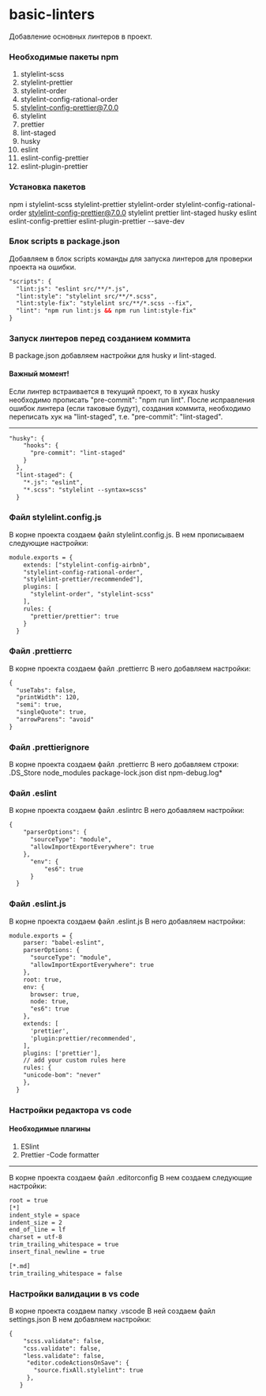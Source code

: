 # basic-linters
Добавление основных линтеров в проект.

### Необходимые пакеты npm
1. stylelint-scss
2. stylelint-prettier
3. stylelint-order
4. stylelint-config-rational-order
5. stylelint-config-prettier@7.0.0
6. stylelint
7. prettier
8. lint-staged
9. husky
10. eslint
11. eslint-config-prettier
12. eslint-plugin-prettier
### Установка пакетов
npm i stylelint-scss stylelint-prettier stylelint-order stylelint-config-rational-order stylelint-config-prettier@7.0.0 stylelint prettier lint-staged husky eslint eslint-config-prettier eslint-plugin-prettier --save-dev

### Блок scripts в package.json
Добавляем в блок scripts команды для запуска линтеров для проверки проекта на ошибки.    
```html 
"scripts": {
  "lint:js": "eslint src/**/*.js",
  "lint:style": "stylelint src/**/*.scss",
  "lint:style-fix": "stylelint src/**/*.scss --fix",
  "lint": "npm run lint:js && npm run lint:style-fix"
}
```
### Запуск линтеров перед созданием коммита
В package.json добавляем настройки для husky и lint-staged.
#### Важный момент!
Если линтер встраивается в текущий проект,
то в хуках husky необходимо прописать "pre-commit": "npm run lint". После исправления ошибок линтера (если таковые будут), создания коммита, необходимо переписать хук на "lint-staged", т.е. "pre-commit": "lint-staged".
***
```html
"husky": {
    "hooks": {
      "pre-commit": "lint-staged"
    }
  }, 
  "lint-staged": {
    "*.js": "eslint",
    "*.scss": "stylelint --syntax=scss"
  }
```
### Файл stylelint.config.js
В корне проекта создаем файл stylelint.config.js.
В нем прописываем следующие настройки:
```html
module.exports = {
    extends: ["stylelint-config-airbnb",
    "stylelint-config-rational-order",
    "stylelint-prettier/recommended"],
    plugins: [
      "stylelint-order", "stylelint-scss"
    ],
    rules: {
      "prettier/prettier": true
    }
  }
```
### Файл .prettierrc
В корне проекта создаем файл .prettierrc
В него добавляем настройки:
```html
{
  "useTabs": false,
  "printWidth": 120,
  "semi": true,
  "singleQuote": true,
  "arrowParens": "avoid"
}
```
### Файл .prettierignore
В корне проекта создаем файл .prettierrc
В него добавляем строки:
.DS_Store
node_modules
package-lock.json
dist
npm-debug.log*
### Файл .eslint
В корне проекта создаем файл .eslintrc
В него добавляем настройки:
```html
{
    "parserOptions": {
      "sourceType": "module",
      "allowImportExportEverywhere": true
    },
      "env": {
          "es6": true
      }
  }
```
### Файл .eslint.js
В корне проекта создаем файл .eslint.js
В него добавляем настройки:
```html
module.exports = {
    parser: "babel-eslint",
    parserOptions: {
      "sourceType": "module",
      "allowImportExportEverywhere": true
    },
    root: true,
    env: {
      browser: true,
      node: true,
      "es6": true
    },
    extends: [
      'prettier',
      'plugin:prettier/recommended',
    ],
    plugins: ['prettier'],
    // add your custom rules here
    rules: {
    "unicode-bom": "never"
    },
  }
```
### Настройки редактора vs code

#### Необходимые плагины
1. ESlint
2. Prettier -Code formatter
***
В корне проекта создаем файл .editorconfig
В нем создаем следующие настройки:
```html
root = true
[*]
indent_style = space
indent_size = 2
end_of_line = lf
charset = utf-8
trim_trailing_whitespace = true
insert_final_newline = true

[*.md]
trim_trailing_whitespace = false
```
### Настройки валидации в vs code
В корне проекта создаем папку .vscode
В ней создаем файл settings.json
В нем добавляем настройки:
```html
{  
    "scss.validate": false,
    "css.validate": false,
    "less.validate": false,
     "editor.codeActionsOnSave": {
       "source.fixAll.stylelint": true
     },
   }
```
